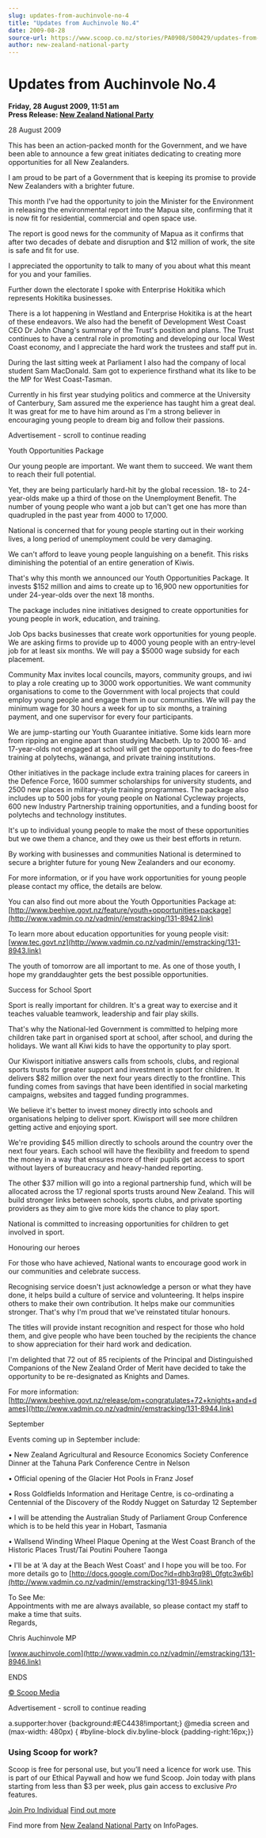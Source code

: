 ```yaml
---
slug: updates-from-auchinvole-no-4
title: "Updates from Auchinvole No.4"
date: 2009-08-28
source-url: https://www.scoop.co.nz/stories/PA0908/S00429/updates-from-auchinvole-no4.htm
author: new-zealand-national-party
---
```

Updates from Auchinvole No.4
============================

**Friday, 28 August 2009, 11:51 am**  
**Press Release: [New Zealand National Party](https://info.scoop.co.nz/New_Zealand_National_Party)**

28 August 2009

This has been an action-packed month for the Government, and we have been able to announce a few great initiates dedicating to creating more opportunities for all New Zealanders.

I am proud to be part of a Government that is keeping its promise to provide New Zealanders with a brighter future.

This month I've had the opportunity to join the Minister for the Environment in releasing the environmental report into the Mapua site, confirming that it is now fit for residential, commercial and open space use.

The report is good news for the community of Mapua as it confirms that after two decades of debate and disruption and $12 million of work, the site is safe and fit for use.

I appreciated the opportunity to talk to many of you about what this meant for you and your families.

Further down the electorate I spoke with Enterprise Hokitika which represents Hokitika businesses.

There is a lot happening in Westland and Enterprise Hokitika is at the heart of these endeavors. We also had the benefit of Development West Coast CEO Dr John Chang's summary of the Trust's position and plans. The Trust continues to have a central role in promoting and developing our local West Coast economy, and I appreciate the hard work the trustees and staff put in.

During the last sitting week at Parliament I also had the company of local student Sam MacDonald. Sam got to experience firsthand what its like to be the MP for West Coast-Tasman.

Currently in his first year studying politics and commerce at the University of Canterbury, Sam assured me the experience has taught him a great deal. It was great for me to have him around as I'm a strong believer in encouraging young people to dream big and follow their passions.

Advertisement - scroll to continue reading





Youth Opportunities Package

Our young people are important. We want them to succeed. We want them to reach their full potential.

Yet, they are being particularly hard-hit by the global recession. 18- to 24-year-olds make up a third of those on the Unemployment Benefit. The number of young people who want a job but can't get one has more than quadrupled in the past year from 4000 to 17,000.

National is concerned that for young people starting out in their working lives, a long period of unemployment could be very damaging.

We can't afford to leave young people languishing on a benefit. This risks diminishing the potential of an entire generation of Kiwis.

That's why this month we announced our Youth Opportunities Package. It invests $152 million and aims to create up to 16,900 new opportunities for under 24-year-olds over the next 18 months.

The package includes nine initiatives designed to create opportunities for young people in work, education, and training.

Job Ops backs businesses that create work opportunities for young people. We are asking firms to provide up to 4000 young people with an entry-level job for at least six months. We will pay a $5000 wage subsidy for each placement.

Community Max invites local councils, mayors, community groups, and iwi to play a role creating up to 3000 work opportunities. We want community organisations to come to the Government with local projects that could employ young people and engage them in our communities. We will pay the minimum wage for 30 hours a week for up to six months, a training payment, and one supervisor for every four participants.

We are jump-starting our Youth Guarantee initiative. Some kids learn more from ripping an engine apart than studying Macbeth. Up to 2000 16- and 17-year-olds not engaged at school will get the opportunity to do fees-free training at polytechs, wänanga, and private training institutions.

Other initiatives in the package include extra training places for careers in the Defence Force, 1600 summer scholarships for university students, and 2500 new places in military-style training programmes. The package also includes up to 500 jobs for young people on National Cycleway projects, 600 new Industry Partnership training opportunities, and a funding boost for polytechs and technology institutes.

It's up to individual young people to make the most of these opportunities but we owe them a chance, and they owe us their best efforts in return.

By working with businesses and communities National is determined to secure a brighter future for young New Zealanders and our economy.

For more information, or if you have work opportunities for young people please contact my office, the details are below.

You can also find out more about the Youth Opportunities Package at: [http://www.beehive.govt.nz/feature/youth+opportunities+package](http://www.vadmin.co.nz/vadmin//emstracking/131-8942.link)

To learn more about education opportunities for young people visit: [www.tec.govt.nz](http://www.vadmin.co.nz/vadmin//emstracking/131-8943.link)

  
The youth of tomorrow are all important to me. As one of those youth, I hope my granddaughter gets the best possible opportunities.

Success for School Sport

Sport is really important for children. It's a great way to exercise and it teaches valuable teamwork, leadership and fair play skills.

That's why the National-led Government is committed to helping more children take part in organised sport at school, after school, and during the holidays. We want all Kiwi kids to have the opportunity to play sport.

Our Kiwisport initiative answers calls from schools, clubs, and regional sports trusts for greater support and investment in sport for children. It delivers $82 million over the next four years directly to the frontline. This funding comes from savings that have been identified in social marketing campaigns, websites and tagged funding programmes.

We believe it's better to invest money directly into schools and organisations helping to deliver sport. Kiwisport will see more children getting active and enjoying sport.

We're providing $45 million directly to schools around the country over the next four years. Each school will have the flexibility and freedom to spend the money in a way that ensures more of their pupils get access to sport without layers of bureaucracy and heavy-handed reporting.

The other $37 million will go into a regional partnership fund, which will be allocated across the 17 regional sports trusts around New Zealand. This will build stronger links between schools, sports clubs, and private sporting providers as they aim to give more kids the chance to play sport.

National is committed to increasing opportunities for children to get involved in sport.

Honouring our heroes

For those who have achieved, National wants to encourage good work in our communities and celebrate success.

Recognising service doesn't just acknowledge a person or what they have done, it helps build a culture of service and volunteering. It helps inspire others to make their own contribution. It helps make our communities stronger. That's why I'm proud that we've reinstated titular honours.

The titles will provide instant recognition and respect for those who hold them, and give people who have been touched by the recipients the chance to show appreciation for their hard work and dedication.

I'm delighted that 72 out of 85 recipients of the Principal and Distinguished Companions of the New Zealand Order of Merit have decided to take the opportunity to be re-designated as Knights and Dames.

For more information: [http://www.beehive.govt.nz/release/pm+congratulates+72+knights+and+dames](http://www.vadmin.co.nz/vadmin//emstracking/131-8944.link)

September

Events coming up in September include:

• New Zealand Agricultural and Resource Economics Society Conference Dinner at the Tahuna Park Conference Centre in Nelson

• Official opening of the Glacier Hot Pools in Franz Josef

• Ross Goldfields Information and Heritage Centre, is co-ordinating a Centennial of the Discovery of the Roddy Nugget on Saturday 12 September

• I will be attending the Australian Study of Parliament Group Conference which is to be held this year in Hobart, Tasmania

• Wallsend Winding Wheel Plaque Opening at the West Coast Branch of the Historic Places Trust/Tai Poutini Pouhere Taonga

• I'll be at ‘A day at the Beach West Coast' and I hope you will be too. For more details go to [http://docs.google.com/Doc?id=dhb3rq98\_0fgtc3w6b](http://www.vadmin.co.nz/vadmin//emstracking/131-8945.link)

To See Me:  
Appointments with me are always available, so please contact my staff to make a time that suits.  
Regards,

Chris Auchinvole MP

[www.auchinvole.com](http://www.vadmin.co.nz/vadmin//emstracking/131-8946.link)

ENDS

[© Scoop Media](http://www.scoop.co.nz/about/terms.html)  

Advertisement - scroll to continue reading



a.supporter:hover {background:#EC4438!important;} @media screen and (max-width: 480px) { #byline-block div.byline-block {padding-right:16px;}}

### Using Scoop for work?

Scoop is free for personal use, but you’ll need a licence for work use. This is part of our Ethical Paywall and how we fund Scoop. Join today with plans starting from less than $3 per week, plus gain access to exclusive _Pro_ features.  
  
[Join Pro Individual](https://pro.scoop.co.nz/Individual/?from=ProIn24) [Find out more](https://pro.scoop.co.nz/using-scoop-for-work/?from=ProIn24)

Find more from [New Zealand National Party](https://info.scoop.co.nz/New_Zealand_National_Party) on InfoPages.